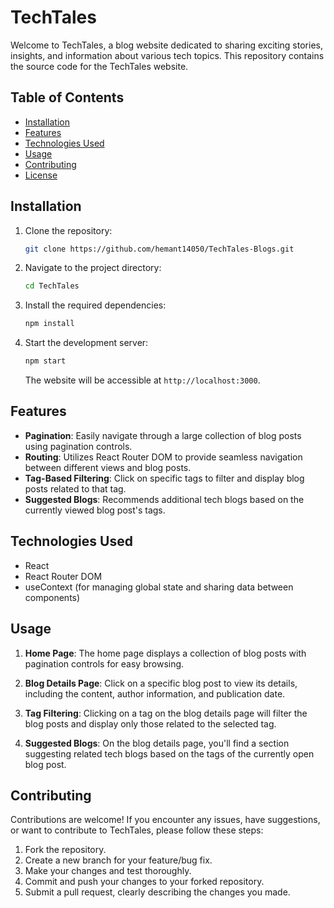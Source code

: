 # TechTales

Welcome to TechTales, a blog website dedicated to sharing exciting stories, insights, and information about various tech topics. This repository contains the source code for the TechTales website.

## Table of Contents

- [Installation](#installation)
- [Features](#features)
- [Technologies Used](#technologies-used)
- [Usage](#usage)
- [Contributing](#contributing)
- [License](#license)

## Installation

1. Clone the repository:

   ```bash
   git clone https://github.com/hemant14050/TechTales-Blogs.git
   ```

2. Navigate to the project directory:

   ```bash
   cd TechTales
   ```

3. Install the required dependencies:

   ```bash
   npm install
   ```

4. Start the development server:

   ```bash
   npm start
   ```

   The website will be accessible at `http://localhost:3000`.

## Features

- **Pagination**: Easily navigate through a large collection of blog posts using pagination controls.
- **Routing**: Utilizes React Router DOM to provide seamless navigation between different views and blog posts.
- **Tag-Based Filtering**: Click on specific tags to filter and display blog posts related to that tag.
- **Suggested Blogs**: Recommends additional tech blogs based on the currently viewed blog post's tags.

## Technologies Used

- React
- React Router DOM
- useContext (for managing global state and sharing data between components)

## Usage

1. **Home Page**: The home page displays a collection of blog posts with pagination controls for easy browsing.

2. **Blog Details Page**: Click on a specific blog post to view its details, including the content, author information, and publication date.

3. **Tag Filtering**: Clicking on a tag on the blog details page will filter the blog posts and display only those related to the selected tag.

4. **Suggested Blogs**: On the blog details page, you'll find a section suggesting related tech blogs based on the tags of the currently open blog post.

## Contributing

Contributions are welcome! If you encounter any issues, have suggestions, or want to contribute to TechTales, please follow these steps:

1. Fork the repository.
2. Create a new branch for your feature/bug fix.
3. Make your changes and test thoroughly.
4. Commit and push your changes to your forked repository.
5. Submit a pull request, clearly describing the changes you made.